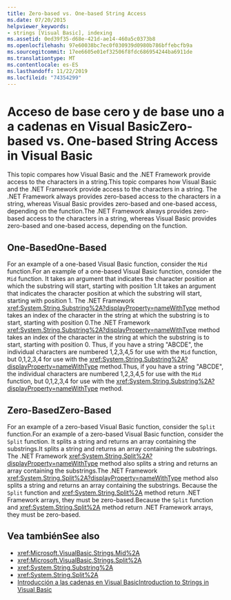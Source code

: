 ```yaml
---
title: Zero-based vs. One-based String Access
ms.date: 07/20/2015
helpviewer_keywords:
- strings [Visual Basic], indexing
ms.assetid: 0ed39f35-d68e-421d-ae14-460a5c0373b8
ms.openlocfilehash: 97e60038bc7ec0f030939d0980b786bffebcfb9a
ms.sourcegitcommit: 17ee6605e01ef32506f8fdc686954244ba6911de
ms.translationtype: MT
ms.contentlocale: es-ES
ms.lasthandoff: 11/22/2019
ms.locfileid: "74354299"
---
```

# <a name="zero-based-vs-one-based-string-access-in-visual-basic"></a><span data-ttu-id="11a68-102">Acceso de base cero y de base uno a a cadenas en Visual Basic</span><span class="sxs-lookup"><span data-stu-id="11a68-102">Zero-based vs. One-based String Access in Visual Basic</span></span>
<span data-ttu-id="11a68-103">This topic compares how Visual Basic and the .NET Framework provide access to the characters in a string.</span><span class="sxs-lookup"><span data-stu-id="11a68-103">This topic compares how Visual Basic and the .NET Framework provide access to the characters in a string.</span></span> <span data-ttu-id="11a68-104">The .NET Framework always provides zero-based access to the characters in a string, whereas Visual Basic provides zero-based and one-based access, depending on the function.</span><span class="sxs-lookup"><span data-stu-id="11a68-104">The .NET Framework always provides zero-based access to the characters in a string, whereas Visual Basic provides zero-based and one-based access, depending on the function.</span></span>  
  
## <a name="one-based"></a><span data-ttu-id="11a68-105">One-Based</span><span class="sxs-lookup"><span data-stu-id="11a68-105">One-Based</span></span>  
 <span data-ttu-id="11a68-106">For an example of a one-based Visual Basic function, consider the `Mid` function.</span><span class="sxs-lookup"><span data-stu-id="11a68-106">For an example of a one-based Visual Basic function, consider the `Mid` function.</span></span> <span data-ttu-id="11a68-107">It takes an argument that indicates the character position at which the substring will start, starting with position 1.</span><span class="sxs-lookup"><span data-stu-id="11a68-107">It takes an argument that indicates the character position at which the substring will start, starting with position 1.</span></span> <span data-ttu-id="11a68-108">The .NET Framework <xref:System.String.Substring%2A?displayProperty=nameWithType> method takes an index of the character in the string at which the substring is to start, starting with position 0.</span><span class="sxs-lookup"><span data-stu-id="11a68-108">The .NET Framework <xref:System.String.Substring%2A?displayProperty=nameWithType> method takes an index of the character in the string at which the substring is to start, starting with position 0.</span></span> <span data-ttu-id="11a68-109">Thus, if you have a string "ABCDE", the individual characters are numbered 1,2,3,4,5 for use with the `Mid` function, but 0,1,2,3,4 for use with the <xref:System.String.Substring%2A?displayProperty=nameWithType> method.</span><span class="sxs-lookup"><span data-stu-id="11a68-109">Thus, if you have a string "ABCDE", the individual characters are numbered 1,2,3,4,5 for use with the `Mid` function, but 0,1,2,3,4 for use with the <xref:System.String.Substring%2A?displayProperty=nameWithType> method.</span></span>  
  
## <a name="zero-based"></a><span data-ttu-id="11a68-110">Zero-Based</span><span class="sxs-lookup"><span data-stu-id="11a68-110">Zero-Based</span></span>  
 <span data-ttu-id="11a68-111">For an example of a zero-based Visual Basic function, consider the `Split` function.</span><span class="sxs-lookup"><span data-stu-id="11a68-111">For an example of a zero-based Visual Basic function, consider the `Split` function.</span></span> <span data-ttu-id="11a68-112">It splits a string and returns an array containing the substrings.</span><span class="sxs-lookup"><span data-stu-id="11a68-112">It splits a string and returns an array containing the substrings.</span></span> <span data-ttu-id="11a68-113">The .NET Framework <xref:System.String.Split%2A?displayProperty=nameWithType> method also splits a string and returns an array containing the substrings.</span><span class="sxs-lookup"><span data-stu-id="11a68-113">The .NET Framework <xref:System.String.Split%2A?displayProperty=nameWithType> method also splits a string and returns an array containing the substrings.</span></span> <span data-ttu-id="11a68-114">Because the `Split` function and <xref:System.String.Split%2A> method return .NET Framework arrays, they must be zero-based.</span><span class="sxs-lookup"><span data-stu-id="11a68-114">Because the `Split` function and <xref:System.String.Split%2A> method return .NET Framework arrays, they must be zero-based.</span></span>  
  
## <a name="see-also"></a><span data-ttu-id="11a68-115">Vea también</span><span class="sxs-lookup"><span data-stu-id="11a68-115">See also</span></span>

- <xref:Microsoft.VisualBasic.Strings.Mid%2A>
- <xref:Microsoft.VisualBasic.Strings.Split%2A>
- <xref:System.String.Substring%2A>
- <xref:System.String.Split%2A>
- [<span data-ttu-id="11a68-116">Introducción a las cadenas en Visual Basic</span><span class="sxs-lookup"><span data-stu-id="11a68-116">Introduction to Strings in Visual Basic</span></span>](../../../../visual-basic/programming-guide/language-features/strings/introduction-to-strings.md)

